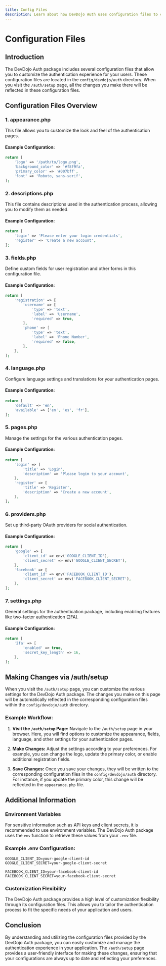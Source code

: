 ```yaml
---
title: Config Files
description: Learn about how DevDojo Auth uses configuration files to change and customize the authentication functionality
---
```



# Configuration Files

## Introduction

The DevDojo Auth package includes several configuration files that allow you to customize the authentication experience for your users. These configuration files are located in the `config/devdojo/auth` directory. When you visit the `/auth/setup` page, all the changes you make there will be reflected in these configuration files.

## Configuration Files Overview

### 1. appearance.php

This file allows you to customize the look and feel of the authentication pages.

#### Example Configuration:

```php
return [
    'logo' => '/path/to/logo.png',
    'background_color' => '#f8f9fa',
    'primary_color' => '#007bff',
    'font' => 'Roboto, sans-serif',
];
```

### 2. descriptions.php

This file contains descriptions used in the authentication process, allowing you to modify them as needed.

#### Example Configuration:

```php
return [
    'login' => 'Please enter your login credentials',
    'register' => 'Create a new account',
];
```

### 3. fields.php

Define custom fields for user registration and other forms in this configuration file.

#### Example Configuration:

```php
return [
    'registration' => [
        'username' => [
            'type' => 'text',
            'label' => 'Username',
            'required' => true,
        ],
        'phone' => [
            'type' => 'text',
            'label' => 'Phone Number',
            'required' => false,
        ],
    ],
];
```

### 4. language.php

Configure language settings and translations for your authentication pages.

#### Example Configuration:

```php
return [
    'default' => 'en',
    'available' => ['en', 'es', 'fr'],
];
```

### 5. pages.php

Manage the settings for the various authentication pages.

#### Example Configuration:

```php
return [
    'login' => [
        'title' => 'Login',
        'description' => 'Please login to your account',
    ],
    'register' => [
        'title' => 'Register',
        'description' => 'Create a new account',
    ],
];
```

### 6. providers.php

Set up third-party OAuth providers for social authentication.

#### Example Configuration:

```php
return [
    'google' => [
        'client_id' => env('GOOGLE_CLIENT_ID'),
        'client_secret' => env('GOOGLE_CLIENT_SECRET'),
    ],
    'facebook' => [
        'client_id' => env('FACEBOOK_CLIENT_ID'),
        'client_secret' => env('FACEBOOK_CLIENT_SECRET'),
    ],
];
```

### 7. settings.php

General settings for the authentication package, including enabling features like two-factor authentication (2FA).

#### Example Configuration:

```php
return [
    '2fa' => [
        'enabled' => true,
        'secret_key_length' => 16,
    ],
];
```

## Making Changes via /auth/setup

When you visit the `/auth/setup` page, you can customize the various settings for the DevDojo Auth package. The changes you make on this page will be automatically reflected in the corresponding configuration files within the `config/devdojo/auth` directory.

### Example Workflow:

1. **Visit the `/auth/setup` Page:**
   Navigate to the `/auth/setup` page in your browser. Here, you will find options to customize the appearance, fields, language, and other settings for your authentication pages.

2. **Make Changes:**
   Adjust the settings according to your preferences. For example, you can change the logo, update the primary color, or enable additional registration fields.

3. **Save Changes:**
   Once you save your changes, they will be written to the corresponding configuration files in the `config/devdojo/auth` directory. For instance, if you update the primary color, this change will be reflected in the `appearance.php` file.

## Additional Information

### Environment Variables

For sensitive information such as API keys and client secrets, it is recommended to use environment variables. The DevDojo Auth package uses the `env` function to retrieve these values from your `.env` file.

### Example .env Configuration:

```
GOOGLE_CLIENT_ID=your-google-client-id
GOOGLE_CLIENT_SECRET=your-google-client-secret

FACEBOOK_CLIENT_ID=your-facebook-client-id
FACEBOOK_CLIENT_SECRET=your-facebook-client-secret
```

### Customization Flexibility

The DevDojo Auth package provides a high level of customization flexibility through its configuration files. This allows you to tailor the authentication process to fit the specific needs of your application and users.

## Conclusion

By understanding and utilizing the configuration files provided by the DevDojo Auth package, you can easily customize and manage the authentication experience in your application. The `/auth/setup` page provides a user-friendly interface for making these changes, ensuring that your configurations are always up to date and reflecting your preferences.


